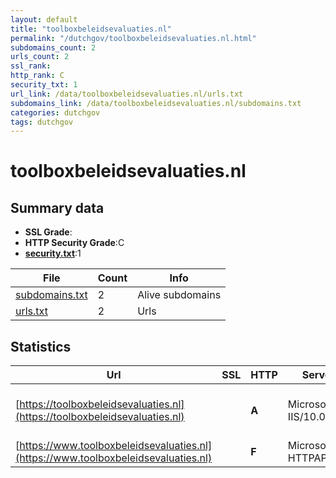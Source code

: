 ```yaml
---
layout: default
title: "toolboxbeleidsevaluaties.nl"
permalink: "/dutchgov/toolboxbeleidsevaluaties.nl.html"
subdomains_count: 2
urls_count: 2
ssl_rank: 
http_rank: C
security_txt: 1
url_link: /data/toolboxbeleidsevaluaties.nl/urls.txt
subdomains_link: /data/toolboxbeleidsevaluaties.nl/subdomains.txt
categories: dutchgov
tags: dutchgov
---
```



# toolboxbeleidsevaluaties.nl
## Summary data


 - **SSL Grade**:
 - **HTTP Security Grade**:C
 - **[security.txt](https://www.digitaleoverheid.nl/nieuws/standaard-security-txt-nu-verplicht-voor-overheid/)**:1


| File       | Count | Info |
|------------|-------|------|
|[subdomains.txt](/DutchGovScope/data/toolboxbeleidsevaluaties.nl/subdomains.txt)|2|Alive subdomains|
|[urls.txt](/DutchGovScope/data/toolboxbeleidsevaluaties.nl/urls.txt)|2|Urls|


## Statistics


| Url | SSL | HTTP | Server | Cookie | HSTS | CORS | CTO | CSP | XFO | XXP | RP |FP| Tech |Title |
|--------|-------|-------|------|------|------|------|------|------|------|------|------|------|------|------|
|[https://toolboxbeleidsevaluaties.nl](https://toolboxbeleidsevaluaties.nl)| | **A**|Microsoft-IIS/10.0| |:white_check_mark: | | | | :white_check_mark: | :white_check_mark: | :white_check_mark: | |HSTS IIS:10.0 Windows Server|Document Moved|
|[https://www.toolboxbeleidsevaluaties.nl](https://www.toolboxbeleidsevaluaties.nl)| | **F**|Microsoft-HTTPAPI/2.0| | | | | | | | :white_check_mark: | |Microsoft HTTPAPI:2.0|Not Found|


